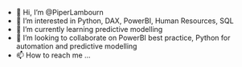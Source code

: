 - 👋 Hi, I’m @PiperLambourn
- 👀 I’m interested in Python, DAX, PowerBI, Human Resources, SQL
- 🌱 I’m currently learning predictive modelling 
- 💞️ I’m looking to collaborate on PowerBI best practice, Python for automation and predictive modelling 
- 📫 How to reach me ...

<!---
PiperLambourn/PiperLambourn is a ✨ special ✨ repository because its `README.md` (this file) appears on your GitHub profile.
You can click the Preview link to take a look at your changes.
--->
